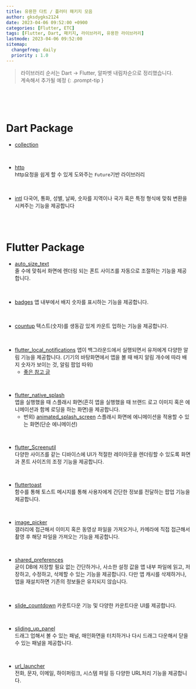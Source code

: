```yaml
---
title: 유용한 다트 / 플러터 패키지 모음
author: gksdygks2124
date: 2023-04-06 09:52:00 +0900
categories: [Flutter, ETC]
tags: [Flutter, Dart, 패키지, 라이브러리, 유용한 라이브러리]
lastmode: 2023-04-06 09:52:00
sitemap:
  changefreq: daily
  priority : 1.0
---
```

> 라이브러리 순서는 Dart -> Flutter, 알파벳 내림차순으로 정리했습니다.  
> 계속해서 추가될 예정
{: .prompt-tip }  
<br>
<br>
<br>

# <b>Dart Package</b>
- [collection](https://pub.dev/packages/collection)
<br>

- [http](https://pub.dev/packages/http)  
http요청을 쉽게 할 수 있게 도와주는 `Future`기반 라이브러리
<br>

- [intl](https://pub.dev/packages/intl)
다국어, 통화, 성별, 날짜, 숫자를 지역이나 국가 혹은 특정 형식에 맞춰 변환을 시켜주는 기능을 제공합니다
<br>
<br>

# <b>Flutter Package</b>
- [auto_size_text](https://pub.dev/packages/auto_size_text)  
줄 수에 맞춰서 화면에 렌더링 되는 폰트 사이즈를 자동으로 조절하는 기능을 제공합니다.
<br>

- [badges](https://pub.dev/packages/badges)
앱 내부에서 배지 숫자를 표시하는 기능을 제공합니다.
<br>

- [countup](https://pub.dev/packages/countup)
텍스트(숫자)를 생동감 있게 카운트 업하는 기능을 제공합니다.
<br>
  
- [flutter_local_notifications](https://pub.dev/packages/flutter_local_notifications)
앱이 백그라운드에서 실행되면서 유저에게 다양한 알림 기능을 제공합니다. (기기의 바탕화면에서 앱을 볼 때 배지 알림 개수에 따라 배지 숫자가 보이는 것, 알림 팝업 따위)
  - [좋은 참고 글](https://doitduri.tistory.com/25)
<br>

- [flutter_native_splash](https://pub.dev/packages/flutter_native_splash)  
앱을 실행했을 때 스플래시 화면(흔히 앱을 실행했을 때 브랜드 로고 이미지 혹은 에니메이션과 함께 로딩을 하는 화면)을 제공합니다.
  - 번외) [animated_splash_screen](https://pub.dev/packages/animated_splash_screen) 스플래시 화면에 에니메이션을 적용할 수 있는 화면(단순 에니메이션)
<br>

- [flutter_Screenutil](https://pub.dev/packages/flutter_screenutil)  
다양한 사이즈를 같는 디바이스에 UI가 적절한 레이아웃을 렌더링할 수 있도록 화면과 폰트 사이즈의 조정 기능을 제공합니다.
<br>

- [fluttertoast](https://pub.dev/packages/fluttertoast)  
함수를 통해 토스트 메시지를 통해 사용자에게 간단한 정보를 전달하는 팝업 기능을 제공합니다.
<br>

- [image_picker](https://pub.dev/packages/image_picker)  
갤러리에 접근해서 이미지 혹은 동영상 파일을 가져오거나, 카메라에 직접 접근해서 촬영 후 해당 파일을 가져오는 기능을 제공합니다.
<br>

- [shared_preferences](https://pub.dev/packages/shared_preferences)  
굳이 DB에 저장할 필요 없는 간단하거나, 사소한 설정 값을 앱 내부 파일에 읽고, 저장하고, 수정하고, 삭제할 수 있는 기능을 제공합니다. 다만 앱 캐시를 삭제하거나, 앱을 재설치하면 기존의 정보들은 유지되지 않습니다.
<br>

- [slide_countdown](https://pub.dev/packages/slide_countdown)
카운트다운 기능 및 다양한 카운트다운 UI를 제공합니다.
<br>

- [sliding_up_panel](https://pub.dev/packages/sliding_up_panel)  
드래그 업해서 볼 수 있는 패널, 매인화면을 터치하거나 다시 드래그 다운해서 닫을 수 있는 패널을 제공합니다.
<br>

- [url_launcher](https://pub.dev/packages/url_launcher)  
전화, 문자, 이메일, 하이퍼링크, 시스템 파일 등 다양한 URL처리 기능을 제공합니다.